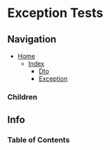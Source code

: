 # Exception Tests

## Navigation

* [Home](/README.md)
	* [Index](/docs/Index.md)
		* [Dto](/src/Dto/README.md)
		* [Exception](/src/Dto/Exception/README.md)

### Children

## Info

### Table of Contents
